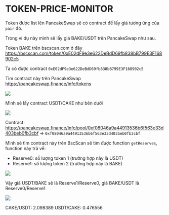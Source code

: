 # TOKEN-PRICE-MONITOR

Token được list lên PancakeSwap sẽ có contract để lấy giá tương ứng của `pair` đó.

Trong ví dụ này mình sẽ lấy giá BAKE/USDT trên PancakeSwap như sau.

Token BAKE trên bscscan.com ở đây https://bscscan.com/token/0xE02dF9e3e622DeBdD69fb838bB799E3F168902c5

Ta có được contract `0xE02dF9e3e622DeBdD69fb838bB799E3F168902c5`

Tìm contract này trên PancakeSwap https://pancakeswap.finance/info/tokens

![](https://i.imgur.com/vCAkCGd.png)

Mình sẽ lấy contract USDT/CAKE như bên dưới

![](https://i.imgur.com/N2i6vfT.png)

Contract: https://pancakeswap.finance/info/pool/0xf08046a9a44913536b6f563e33d403beb0fb3cbf => `0xf08046a9a44913536b6f563e33d403beb0fb3cbf`

Mình sẽ tìm contract này trên BscScan sẽ tìm được function `getReserves`, function này trả về:
- Reserve0: số lượng token 1 (trường hợp này là USDT)
- Reserve1: số lượng token 2 (trường hợp này là BAKE)

![](https://i.imgur.com/bBkvst0.png)

Vậy giá USDT/BAKE sẽ là Reserve1/Reserve0, giá BAKE/USDT là Reserve0/Reserve1

![](https://i.imgur.com/xyj2hBD.png)

CAKE/USDT: 2.098389
USDT/CAKE: 0.476556
